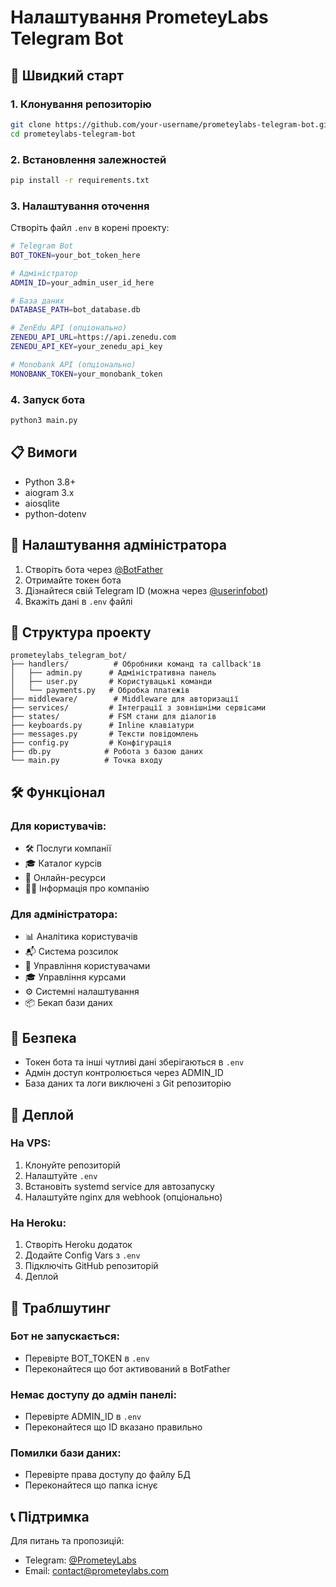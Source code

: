 # Налаштування PrometeyLabs Telegram Bot

## 🚀 Швидкий старт

### 1. Клонування репозиторію
```bash
git clone https://github.com/your-username/prometeylabs-telegram-bot.git
cd prometeylabs-telegram-bot
```

### 2. Встановлення залежностей
```bash
pip install -r requirements.txt
```

### 3. Налаштування оточення

Створіть файл `.env` в корені проекту:
```bash
# Telegram Bot
BOT_TOKEN=your_bot_token_here

# Адміністратор
ADMIN_ID=your_admin_user_id_here

# База даних
DATABASE_PATH=bot_database.db

# ZenEdu API (опціонально)
ZENEDU_API_URL=https://api.zenedu.com
ZENEDU_API_KEY=your_zenedu_api_key

# Monobank API (опціонально)
MONOBANK_TOKEN=your_monobank_token
```

### 4. Запуск бота
```bash
python3 main.py
```

## 📋 Вимоги

- Python 3.8+
- aiogram 3.x
- aiosqlite
- python-dotenv

## 🔧 Налаштування адміністратора

1. Створіть бота через [@BotFather](https://t.me/BotFather)
2. Отримайте токен бота
3. Дізнайтеся свій Telegram ID (можна через [@userinfobot](https://t.me/userinfobot))
4. Вкажіть дані в `.env` файлі

## 📁 Структура проекту

```
prometeylabs_telegram_bot/
├── handlers/          # Обробники команд та callback'ів
│   ├── admin.py      # Адміністративна панель
│   ├── user.py       # Користувацькі команди
│   └── payments.py   # Обробка платежів
├── middleware/        # Middleware для авторизації
├── services/         # Інтеграції з зовнішніми сервісами
├── states/           # FSM стани для діалогів
├── keyboards.py      # Inline клавіатури
├── messages.py       # Тексти повідомлень
├── config.py         # Конфігурація
├── db.py            # Робота з базою даних
└── main.py          # Точка входу
```

## 🛠️ Функціонал

### Для користувачів:
- 🛠 Послуги компанії
- 🎓 Каталог курсів
- 📲 Онлайн-ресурси
- 👨‍💻 Інформація про компанію

### Для адміністратора:
- 📊 Аналітика користувачів
- 📬 Система розсилок
- 👥 Управління користувачами
- 🎓 Управління курсами
- ⚙️ Системні налаштування
- 📦 Бекап бази даних

## 🚨 Безпека

- Токен бота та інші чутливі дані зберігаються в `.env`
- Адмін доступ контролюється через ADMIN_ID
- База даних та логи виключені з Git репозиторію

## 📝 Деплой

### На VPS:
1. Клонуйте репозиторій
2. Налаштуйте `.env`
3. Встановіть systemd service для автозапуску
4. Налаштуйте nginx для webhook (опціонально)

### На Heroku:
1. Створіть Heroku додаток
2. Додайте Config Vars з `.env`
3. Підключіть GitHub репозиторій
4. Деплой

## 🐛 Траблшутинг

### Бот не запускається:
- Перевірте BOT_TOKEN в `.env`
- Переконайтеся що бот активований в BotFather

### Немає доступу до адмін панелі:
- Перевірте ADMIN_ID в `.env`
- Переконайтеся що ID вказано правильно

### Помилки бази даних:
- Перевірте права доступу до файлу БД
- Переконайтеся що папка існує

## 📞 Підтримка

Для питань та пропозицій:
- Telegram: [@PrometeyLabs](https://t.me/PrometeyLabs)
- Email: contact@prometeylabs.com 